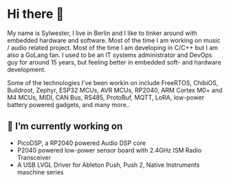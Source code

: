 # Hi there 👋

My name is Sylwester, I live in Berlin and I like to tinker around with embedded hardware and software. Most of the time I am working on music / audio related project. Most of the time I am developing in C/C++ but I am also a GoLang fan. I used to be an IT systems administrator and DevOps guy for around 15 years, but feeling better in embedded soft- and hardware development.

Some of the technologies I've been workin on include FreeRTOS, ChibiOS, Buildroot, Zephyr, ESP32 MCUs, AVR MCUs, RP2040, ARM Cortex M0+ and M4 MCUs, MIDI, CAN Bus, RS485, ProtoBuf, MQTT, LoRA, low-power battery powered gadgets, and many more..

## 🔭 I’m currently working on
* PicoDSP, a RP2040 powered Audio DSP core
* P2040 powered low-power sensor board with 2.4GHz ISM Radio Transceiver
* A USB LVGL Driver for Ableton Push, Push 2, Native Instruments maschine series
